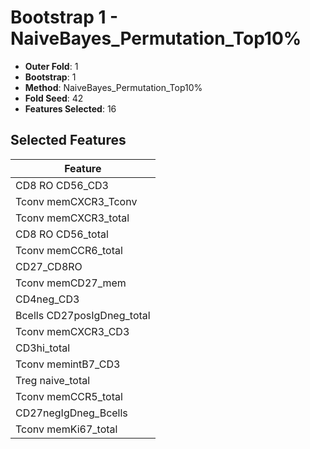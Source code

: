 # Bootstrap 1 - NaiveBayes_Permutation_Top10%

- **Outer Fold**: 1
- **Bootstrap**: 1
- **Method**: NaiveBayes_Permutation_Top10%
- **Fold Seed**: 42
- **Features Selected**: 16

## Selected Features

| Feature |
|---------|
| CD8 RO CD56_CD3 |
| Tconv memCXCR3_Tconv |
| Tconv memCXCR3_total |
| CD8 RO CD56_total |
| Tconv memCCR6_total |
| CD27_CD8RO |
| Tconv memCD27_mem |
| CD4neg_CD3 |
| Bcells CD27posIgDneg_total |
| Tconv memCXCR3_CD3 |
| CD3hi_total |
| Tconv memintB7_CD3 |
| Treg naive_total |
| Tconv memCCR5_total |
| CD27negIgDneg_Bcells |
| Tconv memKi67_total |
